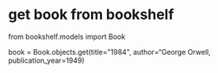 # get book from bookshelf

from bookshelf.models import Book

book = Book.objects.get(title="1984", author=“George Orwell, publication_year=1949)